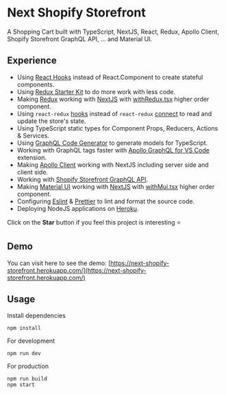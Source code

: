 # Next Shopify Storefront

A Shopping Cart built with TypeScript, NextJS, React, Redux, Apollo Client, Shopify Storefront GraphQL API, ... and Material UI.

## Experience

* Using [React Hooks](https://reactjs.org/docs/hooks-intro.html) instead of React.Component to create stateful components.
* Using [Redux Starter Kit](https://github.com/reduxjs/redux-starter-kit) to do more work with less code.
* Making [Redux](https://github.com/reduxjs/redux) working with [NextJS](https://nextjs.org/) with [withRedux.tsx](https://github.com/Maxvien/next-shopify-storefront/blob/master/hocs/withRedux.tsx) higher order component.
* Using `react-redux` [hooks](https://react-redux.js.org/api/hooks) instead of `react-redux` [connect](https://react-redux.js.org/api/connect) to read and update the store's state.
* Using TypeScript static types for Component Props, Reducers, Actions & Services.
* Using [GraphQL Code Generator](https://graphql-code-generator.com/) to generate models for TypeScript.
* Working with GraphQL tags faster with [Apollo GraphQL for VS Code](https://marketplace.visualstudio.com/items?itemName=apollographql.vscode-apollo) extension.
* Making [Apollo Client](https://www.apollographql.com/docs/react/essentials/get-started/) working with NextJS including server side and client side.
* Working with [Shopify Storefront GraphQL API](https://help.shopify.com/en/api/storefront-api/getting-started).
* Making [Material UI](https://material-ui.com/) working with [NextJS](https://nextjs.org/) with [withMui.tsx](https://github.com/Maxvien/next-shopify-storefront/blob/master/hocs/withMui.tsx) higher order component.
* Configuring [Eslint](https://eslint.org/) & [Prettier](https://prettier.io/) to lint and format the source code.
* Deploying NodeJS applications on [Heroku](https://heroku.com/).

Click on the **Star** button if you feel this project is interesting ⭐️

## Demo
You can visit here to see the demo: [https://next-shopify-storefront.herokuapp.com/](https://next-shopify-storefront.herokuapp.com/)

## Usage

Install dependencies
```
npm install
```

For development
```
npm run dev
```

For production
```
npm run build
npm start
```
